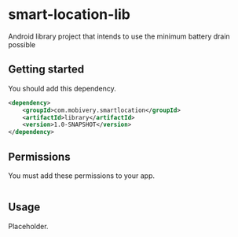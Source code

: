 smart-location-lib
==================

Android library project that intends to use the minimum battery drain possible

Getting started
---------------

You should add this dependency.

````xml
<dependency>
	<groupId>com.mobivery.smartlocation</groupId>
	<artifactId>library</artifactId>
	<version>1.0-SNAPSHOT</version>
</dependency>
````

Permissions
-----------

You must add these permissions to your app. 

````xml

````

Usage
-----

Placeholder.